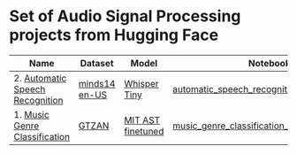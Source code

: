 # Set of Audio Signal Processing projects from Hugging Face

| Name | Dataset | Model | Notebook | Result | Metric |
| --- | --- | --- | --- | --- | --- |
| 2. [Automatic Speech Recognition](https://huggingface.co/learn/audio-course/chapter5/hands_on) | [minds14 en-US](https://huggingface.co/datasets/PolyAI/minds14) | [Whisper Tiny](https://huggingface.co/jaymanvirk/whisper-tiny_finetuned_minds14_en-US) | [automatic_speech_recognition_minds14.ipynb](/automatic_speech_recognition_minds14.ipynb) | 0.3093 | WER |
| 1. [Music Genre Classification](https://huggingface.co/learn/audio-course/chapter4/hands_on) |[GTZAN](https://huggingface.co/datasets/marsyas/gtzan) | [MIT AST finetuned](https://huggingface.co/jaymanvirk/ast-finetuned-audioset-10-10-0.4593-finetuned-gtzan) | [music_genre_classification_gtzan.ipynb](/music_genre_classification_gtzan.ipynb) | 0.92 | Accuracy |

